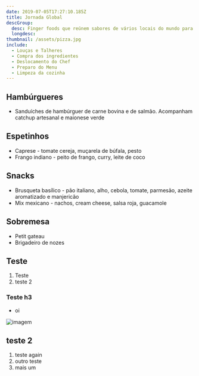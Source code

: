 ```yaml
---
date: 2019-07-05T17:27:10.185Z
title: Jornada Global
descGroup:
  desc: Finger foods que reúnem sabores de vários locais do mundo para entreterem seus convidados
  longdesc:
thumbnail: /assets/pizza.jpg
include:
  - Louças e Talheres
  - Compra dos ingredientes
  - Deslocamento do Chef
  - Preparo do Menu
  - Limpeza da cozinha
---
```


## Hambúrgueres

- Sanduíches de hambúrguer de carne bovina e de salmão. Acompanham catchup artesanal e maionese verde

## Espetinhos

- Caprese - tomate cereja, muçarela de búfala, pesto
- Frango indiano - peito de frango, curry, leite de coco

## Snacks

- Brusqueta basílico - pão italiano, alho, cebola, tomate, parmesão, azeite aromatizado e manjericão
- Mix mexicano - nachos, cream cheese, salsa roja, guacamole

## Sobremesa

- Petit gateau
- Brigadeiro de nozes

## Teste

1. Teste
2. teste 2

### Teste h3

- oi

![imagem](https://meubistro.com/beta/wp-content/uploads/2017/07/9879a614b75e706d8f08a6e45fb265eb_newimage.png)

## teste 2

1. teste again
2. outro teste
3. mais um